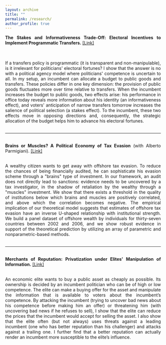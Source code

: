 ```yaml
---
layout: archive
title: ""
permalink: /research/
author_profile: true
---
```



<div style="text-align: justify;">

<strong>The Stakes and Informativeness Trade-Off: Electoral Incentives to Implement Programmatic Transfers.</strong> <a href="https://www.journals.uchicago.edu/doi/abs/10.1086/722341">[Link]</a><br>
​

<br>If a transfers policy is programmatic (it is transparent and non-manipulable), is it irrelevant for politicians' electoral fortunes? I show that the answer is no with a political agency model where politicians' competence is uncertain to all. In my setup, an incumbent can allocate a budget to public goods and transfers. These policies differ in one key dimension: the provision of public goods fluctuates more over time relative to transfers. When the incumbent increases the budget to public goods, two effects arise: his performance in office today reveals more information about his identity (an informativeness effect), and voters' anticipation of narrow transfers tomorrow increases the salience of political selection (a stakes effect). To the incumbent, these two effects move in opposing directions and, consequently, the strategic allocation of the budget helps him to advance his electoral fortunes.<br><br>

---

<br><strong>Brains or Muscles? A Political Economy of Tax Evasion</strong> (with Alberto Parmigiani). <a href="https://www.arduinotomasi.com/_files/ugd/ec6c83_06ddc9ff90e447a0bb3a561c9305ca4f.pdf">[Link]</a>

​<br>A wealthy citizen wants to get away with offshore tax evasion. To reduce the chances of being financially audited, he can sophisticate his evasion scheme through a "brains" type of investment. In our framework, an audit does not directly lead to sanctions: evidence needs to be uncovered by a tax investigator, in the shadow of retaliation by the wealthy through a "muscles" investment. We show that there exists a threshold in the quality of institutions below which brains and muscles are positively correlated, and above which the correlation becomes negative. The empirical implication of our theoretical model suggests that estimates of offshore tax evasion have an inverse U-shaped relationship with institutional strength. We build a panel dataset of offshore wealth by individuals for thirty-seven countries between 2002 and 2006, and we show robust evidence in support of the theoretical prediction by utilizing an array of parametric and nonparametric-based methods.<br><br>

---

<br><strong>Merchants of Reputation: Privatization under Elites' Manipulation of Information.</strong> <a href="https://papers.ssrn.com/sol3/papers.cfm?abstract_id=4112044">[Link]</a>

<br>An economic elite wants to buy a public asset as cheaply as possible. Its ownership is decided by an incumbent politician who can be of high or low competence. The elite can make a buying offer for the asset and manipulate the information that is available to voters about the incumbent’s competence. By attacking the incumbent (trying to uncover bad news about his competence before making him an offer) or threatening him (with uncovering bad news if he refuses to sell), I show that the elite can reduce the prices that the incumbent would accept for selling the asset. I also show that the elite often (but not always) uses threats against a leading incumbent (one who has better reputation than his challenger) and attacks against a trailing one. I further find that a better reputation can actually render an incumbent more susceptible to the elite’s influence.<br>

<br>

</div>